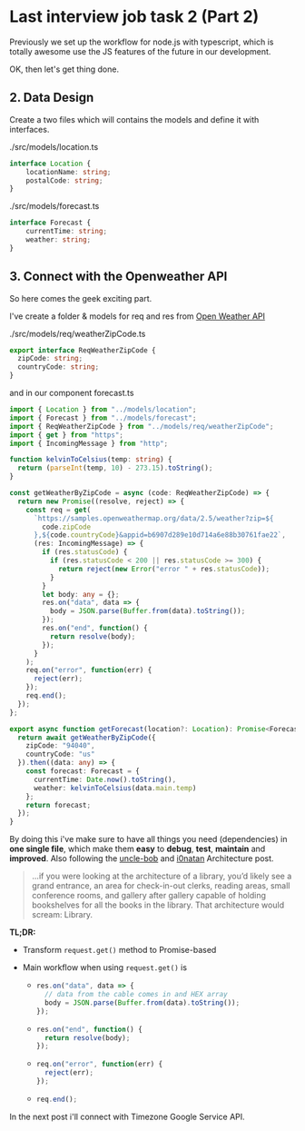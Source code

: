 # Last interview job task 2 (Part 2)

Previously we set up the workflow for node.js with typescript, which is totally awesome use the JS features of the future in our development.

OK, then let's get thing done.

## 2. Data Design

Create a two files which will contains the models and define it with interfaces.

./src/models/location.ts

```Typescript
interface Location {
    locationName: string;
    postalCode: string;
}
```

./src/models/forecast.ts

```Typescript
interface Forecast {
    currentTime: string;
    weather: string;
}
```

## 3. Connect with the Openweather API

So here comes the geek exciting part.

I've create a folder & models for req and res from [Open Weather API](https://openweathermap.org/current#cities)

./src/models/req/weatherZipCode.ts

```Typescript
export interface ReqWeatherZipCode {
  zipCode: string;
  countryCode: string;
}
```

and in our component forecast.ts

```Typescript
import { Location } from "../models/location";
import { Forecast } from "../models/forecast";
import { ReqWeatherZipCode } from "../models/req/weatherZipCode";
import { get } from "https";
import { IncomingMessage } from "http";

function kelvinToCelsius(temp: string) {
  return (parseInt(temp, 10) - 273.15).toString();
}

const getWeatherByZipCode = async (code: ReqWeatherZipCode) => {
  return new Promise((resolve, reject) => {
    const req = get(
      `https://samples.openweathermap.org/data/2.5/weather?zip=${
        code.zipCode
      },${code.countryCode}&appid=b6907d289e10d714a6e88b30761fae22`,
      (res: IncomingMessage) => {
        if (res.statusCode) {
          if (res.statusCode < 200 || res.statusCode >= 300) {
            return reject(new Error("error " + res.statusCode));
          }
        }
        let body: any = {};
        res.on("data", data => {
          body = JSON.parse(Buffer.from(data).toString());
        });
        res.on("end", function() {
          return resolve(body);
        });
      }
    );
    req.on("error", function(err) {
      reject(err);
    });
    req.end();
  });
};

export async function getForecast(location?: Location): Promise<Forecast> {
  return await getWeatherByZipCode({
    zipCode: "94040",
    countryCode: "us"
  }).then((data: any) => {
    const forecast: Forecast = {
      currentTime: Date.now().toString(),
      weather: kelvinToCelsius(data.main.temp)
    };
    return forecast;
  });
}
```

By doing this i've make sure to have all things you need (dependencies) in **one single file**, which make them **easy** to **debug**, **test**, **maintain** and **improved**. Also following the [uncle-bob](https://blog.cleancoder.com/uncle-bob/2011/09/30/Screaming-Architecture.html) and [i0natan](https://github.com/i0natan/nodebestpractices/blob/master/sections/projectstructre/breakintcomponents.md#blog-quote-so-what-does-the-architecture-of-your-application-scream) Architecture post.

> ...if you were looking at the architecture of a library, you’d likely see a grand entrance, an area
> for check-in-out clerks, reading areas, small conference rooms, and gallery after gallery capable of
> holding bookshelves for all the books in the library. That architecture would scream: Library.

**TL;DR:**

- Transform `request.get()` method to Promise-based
- Main workflow when using `request.get()` is

  - ```typescript
    res.on("data", data => {
      // data from the cable comes in and HEX array
      body = JSON.parse(Buffer.from(data).toString());
    });
    ```

  - ```typescript
    res.on("end", function() {
      return resolve(body);
    });
    ```

  - ```typescript
    req.on("error", function(err) {
      reject(err);
    });
    ```

  - ```typescript
    req.end();
    ```

In the next post i'll connect with Timezone Google Service API.
